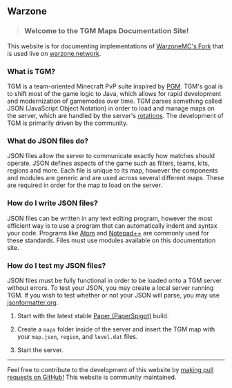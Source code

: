 ## Warzone
> ### Welcome to the TGM Maps Documentation Site!

This website is for documenting implementations of [WarzoneMC's Fork](https://github.com/WarzoneMC/Warzone) that is used live on [warzone.network](warzone.network).

### What is TGM?

TGM is a team-oriented Minecraft PvP suite inspired by [PGM](https://github.com/OvercastNetwork/ProjectAres). TGM's goal is to shift most of the game logic to Java, which allows for rapid development and modernization of gamemodes over time. TGM parses something called JSON (JavaScript Object Notation) in order to load and manage maps on the server, which are handled by the server's [rotations](https://github.com/WarzoneMC/Maps/blob/master/rotation.txt). The development of TGM is primarily driven by the community.

### What do JSON files do?

JSON files allow the server to communicate exactly how matches should operate. JSON defines aspects of the game such as filters, teams, kits, regions and more. Each file is unique to its map, however the components and modules are generic and are used across several different maps. These are required in order for the map to load on the server.

### How do I write JSON files?

JSON files can be written in any text editing program, however the most efficient way is to use a program that can automatically indent and syntax your code. Programs like [Atom](https://atom.io/) and [Notepad++](https://notepad-plus-plus.org/) are commonly used for these standards. Files must use modules available on this documentation site.

### How do I test my JSON files?

JSON files must be fully functional in order to be loaded onto a TGM server without errors. To test your JSON, you may create a local server running TGM. If you wish to test whether or not your JSON will parse, you may use [jsonformatter.org](https://jsonformatter.org/json-parser).

1. Start with the latest stable [Paper (PaperSpigot)](https://destroystokyo.com/ci/job/Paper/) build. 
 
2. Create a `maps` folder inside of the server and insert the TGM map with your `map.json`, `region`, and `level.dat` files.

3. Start the server.

---

Feel free to contribute to the development of this website by [making pull requests on GitHub!](https://github.com/BennyDoesTheStuff/Docs/) This website is community maintained.


